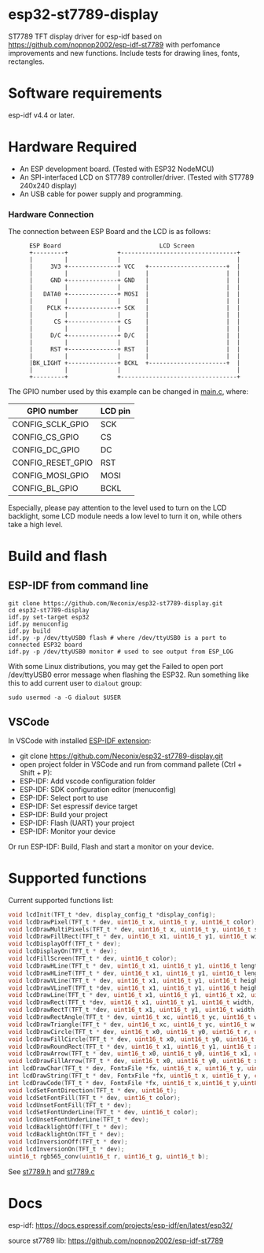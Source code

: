 # esp32-st7789-display
ST7789 TFT display driver for esp-idf based on https://github.com/nopnop2002/esp-idf-st7789 with perfomance improvements and new functions.
Include tests for drawing lines, fonts, rectangles.

# Software requirements
esp-idf v4.4 or later.

# Hardware Required

* An ESP development board. (Tested with ESP32 NodeMCU)
* An SPI-interfaced LCD on ST7789 controller/driver. (Tested with ST7789 240x240 display)
* An USB cable for power supply and programming.

### Hardware Connection

The connection between ESP Board and the LCD is as follows:

```
      ESP Board                            LCD Screen
      +---------+              +---------------------------------+
      |         |              |                                 |
      |     3V3 +--------------+ VCC   +----------------------+  |
      |         |              |       |                      |  |
      |     GND +--------------+ GND   |                      |  |
      |         |              |       |                      |  |
      |   DATA0 +--------------+ MOSI  |                      |  |
      |         |              |       |                      |  |
      |    PCLK +--------------+ SCK   |                      |  |
      |         |              |       |                      |  |
      |      CS +--------------+ CS    |                      |  |
      |         |              |       |                      |  |
      |     D/C +--------------+ D/C   |                      |  |
      |         |              |       |                      |  |
      |     RST +--------------+ RST   |                      |  |
      |         |              |       |                      |  |
      |BK_LIGHT +--------------+ BCKL  +----------------------+  |
      |         |              |                                 |
      +---------+              +---------------------------------+
```

The GPIO number used by this example can be changed in [main.c](main/main.c), where:

| GPIO number              | LCD pin |
| ------------------------ | ------- |
| CONFIG_SCLK_GPIO         | SCK     |
| CONFIG_CS_GPIO           | CS      |
| CONFIG_DC_GPIO           | DC      |
| CONFIG_RESET_GPIO        | RST     |
| CONFIG_MOSI_GPIO         | MOSI    |
| CONFIG_BL_GPIO           | BCKL    |

Especially, please pay attention to the level used to turn on the LCD backlight, some LCD module needs a low level to turn it on, while others take a high level.

# Build and flash

## ESP-IDF from command line

```shell
git clone https://github.com/Neconix/esp32-st7789-display.git
cd esp32-st7789-display
idf.py set-target esp32
idf.py menuconfig
idf.py build
idf.py -p /dev/ttyUSB0 flash # where /dev/ttyUSB0 is a port to connected ESP32 board
idf.py -p /dev/ttyUSB0 monitor # used to see output from ESP_LOG
```
With some Linux distributions, you may get the Failed to open port /dev/ttyUSB0 error message when flashing the ESP32. Run something like this to add current user to `dialout` group:

```shell
sudo usermod -a -G dialout $USER
```
## VSCode

In VSCode with installed [ESP-IDF extension](https://github.com/espressif/vscode-esp-idf-extension/blob/master/docs/tutorial/install.md):

- git clone https://github.com/Neconix/esp32-st7789-display.git
- open project folder in VSCode and run from command pallete (Ctrl + Shift + P):
- ESP-IDF: Add vscode configuration folder
- ESP-IDF: SDK configuration editor (menuconfig)
- ESP-IDF: Select port to use
- ESP-IDF: Set espressif device target
- ESP-IDF: Build your project
- ESP-IDF: Flash (UART) your project
- ESP-IDF: Monitor your device

Or run ESP-IDF: Build, Flash and start a monitor on your device.

# Supported functions

Current supported functions list:

```C
void lcdInit(TFT_t *dev, display_config_t *display_config);
void lcdDrawPixel(TFT_t * dev, uint16_t x, uint16_t y, uint16_t color);
void lcdDrawMultiPixels(TFT_t * dev, uint16_t x, uint16_t y, uint16_t size, uint16_t * colors);
void lcdDrawFillRect(TFT_t * dev, uint16_t x1, uint16_t y1, uint16_t width, uint16_t height, uint16_t color);
void lcdDisplayOff(TFT_t * dev);
void lcdDisplayOn(TFT_t * dev);
void lcdFillScreen(TFT_t * dev, uint16_t color);
void lcdDrawHLine(TFT_t * dev, uint16_t x1, uint16_t y1, uint16_t length, uint16_t color);
void lcdDrawHLineT(TFT_t * dev, uint16_t x1, uint16_t y1, uint16_t length, uint16_t b, uint16_t color);
void lcdDrawVLine(TFT_t * dev, uint16_t x1, uint16_t y1, uint16_t height, uint16_t color);
void lcdDrawVLineT(TFT_t *dev, uint16_t x1, uint16_t y1, uint16_t height, uint16_t b, uint16_t color);
void lcdDrawLine(TFT_t * dev, uint16_t x1, uint16_t y1, uint16_t x2, uint16_t y2, uint16_t color);
void lcdDrawRect(TFT_t *dev, uint16_t x1, uint16_t y1, uint16_t width, uint16_t height, uint16_t color);
void lcdDrawRectT(TFT_t *dev, uint16_t x1, uint16_t y1, uint16_t width, uint16_t height, uint16_t b, uint16_t color);
void lcdDrawRectAngle(TFT_t * dev, uint16_t xc, uint16_t yc, uint16_t w, uint16_t h, uint16_t angle, uint16_t color);
void lcdDrawTriangle(TFT_t * dev, uint16_t xc, uint16_t yc, uint16_t w, uint16_t h, uint16_t angle, uint16_t color);
void lcdDrawCircle(TFT_t * dev, uint16_t x0, uint16_t y0, uint16_t r, uint16_t color);
void lcdDrawFillCircle(TFT_t * dev, uint16_t x0, uint16_t y0, uint16_t r, uint16_t color);
void lcdDrawRoundRect(TFT_t * dev, uint16_t x1, uint16_t y1, uint16_t x2, uint16_t y2, uint16_t r, uint16_t color);
void lcdDrawArrow(TFT_t * dev, uint16_t x0, uint16_t y0, uint16_t x1, uint16_t y1, uint16_t w, uint16_t color);
void lcdDrawFillArrow(TFT_t * dev, uint16_t x0, uint16_t y0, uint16_t x1, uint16_t y1, uint16_t w, uint16_t color);
int lcdDrawChar(TFT_t * dev, FontxFile *fx, uint16_t x, uint16_t y, uint8_t ascii, uint16_t color);
int lcdDrawString(TFT_t * dev, FontxFile *fx, uint16_t x, uint16_t y, char *ascii, uint16_t color);
int lcdDrawCode(TFT_t * dev, FontxFile *fx, uint16_t x,uint16_t y,uint8_t code,uint16_t color);
void lcdSetFontDirection(TFT_t * dev, uint16_t);
void lcdSetFontFill(TFT_t * dev, uint16_t color);
void lcdUnsetFontFill(TFT_t * dev);
void lcdSetFontUnderLine(TFT_t * dev, uint16_t color);
void lcdUnsetFontUnderLine(TFT_t * dev);
void lcdBacklightOff(TFT_t * dev);
void lcdBacklightOn(TFT_t * dev);
void lcdInversionOff(TFT_t * dev);
void lcdInversionOn(TFT_t * dev);
uint16_t rgb565_conv(uint16_t r, uint16_t g, uint16_t b);
```
See [st7789.h](main/st7789.h) and [st7789.c](main/st7789.c)   

# Docs
esp-idf: https://docs.espressif.com/projects/esp-idf/en/latest/esp32/

source st7789 lib: https://github.com/nopnop2002/esp-idf-st7789